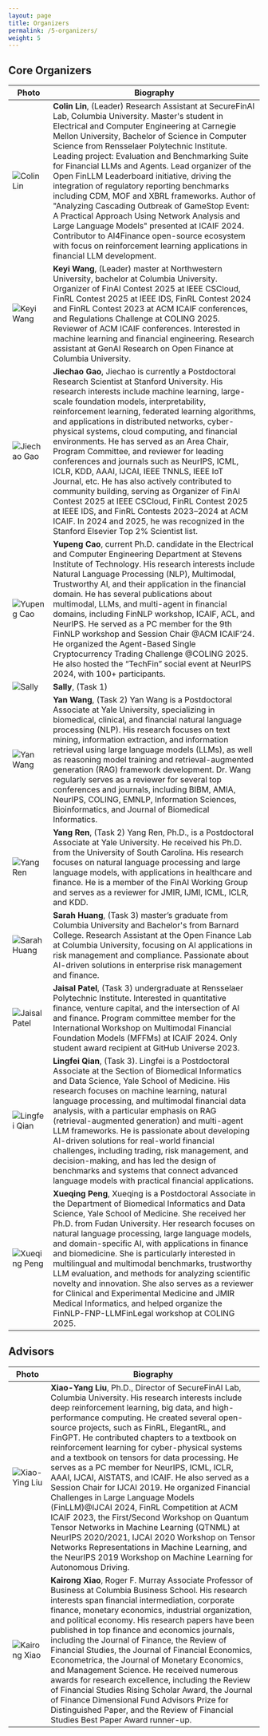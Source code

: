 ```yaml
---
layout: page
title: Organizers
permalink: /5-organizers/
weight: 5
---
```


## Core Organizers

| Photo                | Biography              |
|----------------------|-------------------|
| ![Colin Lin](https://github.com/Open-Finance-Lab/SecureFinAI_Contest_2025/blob/main/docs/assets/organizers/colin.jpeg?raw=true)      | **Colin Lin**, (Leader) Research Assistant at SecureFinAI Lab, Columbia University. Master's student in Electrical and Computer Engineering at Carnegie Mellon University, Bachelor of Science in Computer Science from Rensselaer Polytechnic Institute. Leading project: Evaluation and Benchmarking Suite for Financial LLMs and Agents. Lead organizer of the Open FinLLM Leaderboard initiative, driving the integration of regulatory reporting benchmarks including CDM, MOF and XBRL frameworks. Author of "Analyzing Cascading Outbreak of GameStop Event: A Practical Approach Using Network Analysis and Large Language Models" presented at ICAIF 2024. Contributor to AI4Finance open-source ecosystem with focus on reinforcement learning applications in financial LLM development.|
| ![Keyi Wang](https://github.com/Open-Finance-Lab/SecureFinAI_Contest_2025/blob/main/docs/assets/organizers/keyi.jpeg?raw=true)      | **Keyi Wang**, (Leader) master at Northwestern University, bachelor at Columbia University. Organizer of FinAI Contest 2025 at IEEE CSCloud, FinRL Contest 2025 at IEEE IDS, FinRL Contest 2024 and FinRL Contest 2023 at ACM ICAIF conferences, and Regulations Challenge at COLING 2025. Reviewer of ACM ICAIF conferences. Interested in machine learning and financial engineering. Research assistant at GenAI Research on Open Finance at Columbia University.|
| ![Jiechao Gao](https://github.com/Open-Finance-Lab/SecureFinAI_Contest_2025/blob/main/docs/assets/organizers/jiechao_gao.jpeg?raw=true) | **Jiechao Gao**, Jiechao is currently a Postdoctoral Research Scientist at Stanford University. His research interests include machine learning, large-scale foundation models, interpretability, reinforcement learning, federated learning algorithms, and applications in distributed networks, cyber-physical systems, cloud computing, and financial environments. He has served as an Area Chair, Program Committee, and reviewer for leading conferences and journals such as NeurIPS, ICML, ICLR, KDD, AAAI, IJCAI, IEEE TNNLS, IEEE IoT Journal, etc. He has also actively contributed to community building, serving as Organizer of FinAI Contest 2025 at IEEE CSCloud, FinRL Contest 2025 at IEEE IDS, and FinRL Contests 2023–2024 at ACM ICAIF. In 2024 and 2025, he was recognized in the Stanford Elsevier Top 2% Scientist list.|
| ![Yupeng Cao](https://github.com/Open-Finance-Lab/SecureFinAI_Contest_2025/blob/main/docs/assets/organizers/yupeng_cao.png?raw=true) | **Yupeng Cao**, current Ph.D. candidate in the Electrical and Computer Engineering Department at Stevens Institute of Technology. His research interests include Natural Language Processing (NLP), Multimodal, Trustworthy AI, and their application in the financial domain. He has several publications about multimodal, LLMs, and multi-agent in financial domains, including FinNLP workshop, ICAIF, ACL, and NeurIPS. He served as a PC member for the 9th FinNLP workshop and Session Chair @ACM ICAIF’24. He organized the Agent-Based Single Cryptocurrency Trading Challenge @COLING 2025. He also hosted the “TechFin” social event at NeurIPS 2024, with 100+ participants.|
| ![Sally](https://github.com/Open-Finance-Lab/SecureFinAI_Contest_2025/blob/main/docs/assets/organizers/sally.png?raw=true) | **Sally**, (Task 1)|
| ![Yan Wang](https://github.com/Open-Finance-Lab/SecureFinAI_Contest_2025/blob/main/docs/assets/organizers/Yan_Wang.jpg?raw=true) | **Yan Wang**, (Task 2) Yan Wang is a Postdoctoral Associate at Yale University, specializing in biomedical, clinical, and financial natural language processing (NLP). His research focuses on text mining, information extraction, and information retrieval using large language models (LLMs), as well as reasoning model training and retrieval-augmented generation (RAG) framework development. Dr. Wang regularly serves as a reviewer for several top conferences and journals, including BIBM, AMIA, NeurIPS, COLING, EMNLP, Information Sciences, Bioinformatics, and Journal of Biomedical Informatics.|
| ![Yang Ren](https://github.com/Open-Finance-Lab/SecureFinAI_Contest_2025/blob/main/docs/assets/organizers/Yang_Ren.jpg?raw=true) | **Yang Ren**, (Task 2) Yang Ren, Ph.D., is a Postdoctoral Associate at Yale University. He received his Ph.D. from the University of South Carolina. His research focuses on natural language processing and large language models, with applications in healthcare and finance. He is a member of the FinAI Working Group and serves as a reviewer for JMIR, IJMI, ICML, ICLR, and KDD.|
| ![Sarah Huang](https://github.com/Open-Finance-Lab/SecureFinAI_Contest_2025/blob/main/docs/assets/organizers/sarah.jpg?raw=true)      | **Sarah Huang**, (Task 3) master’s graduate from Columbia University and Bachelor's from Barnard College. Research Assistant at the Open Finance Lab at Columbia University, focusing on AI applications in risk management and compliance. Passionate about AI-driven solutions in enterprise risk management and finance.|
| ![Jaisal Patel](https://github.com/Open-Finance-Lab/SecureFinAI_Contest_2025/blob/main/docs/assets/organizers/jaisal_patel.png?raw=true)      | **Jaisal Patel**, (Task 3) undergraduate at Rensselaer Polytechnic Institute. Interested in quantitative finance, venture capital, and the intersection of AI and finance. Program committee member for the International Workshop on Multimodal Financial Foundation Models (MFFMs) at ICAIF 2024. Only student award recipient at GitHub Universe 2023.|
| ![Lingfei Qian](https://github.com/Open-Finance-Lab/SecureFinAI_Contest_2025/blob/main/docs/assets/organizers/lingfei.png?raw=true) | **Lingfei Qian**, (Task 3). Lingfei is a Postdoctoral Associate at the Section of Biomedical Informatics and Data Science, Yale School of Medicine. His research focuses on machine learning, natural language processing, and multimodal financial data analysis, with a particular emphasis on RAG (retrieval-augmented generation) and multi-agent LLM frameworks. He is passionate about developing AI-driven solutions for real-world financial challenges, including trading, risk management, and decision-making, and has led the design of benchmarks and systems that connect advanced language models with practical financial applications.|
| ![Xueqing Peng](https://github.com/Open-Finance-Lab/SecureFinAI_Contest_2025/blob/main/docs/assets/organizers/xueqing.png?raw=true) | **Xueqing Peng**, Xueqing is a Postdoctoral Associate in the Department of Biomedical Informatics and Data Science, Yale School of Medicine. She received her Ph.D. from Fudan University. Her research focuses on natural language processing, large language models, and domain-specific AI, with applications in finance and biomedicine. She is particularly interested in multilingual and multimodal benchmarks, trustworthy LLM evaluation, and methods for analyzing scientific novelty and innovation. She also serves as a reviewer for Clinical and Experimental Medicine and JMIR Medical Informatics, and helped organize the FinNLP-FNP-LLMFinLegal workshop at COLING 2025.|

## Advisors

| Photo                | Biography              |
|----------------------|-------------------|
| ![Xiao-Ying Liu](https://github.com/Open-Finance-Lab/SecureFinAI_Contest_2025/blob/main/docs/assets/organizers/supervisors/liu-xy.png?raw=true) | **Xiao-Yang Liu**, Ph.D., Director of SecureFinAI Lab, Columbia University. His research interests include deep reinforcement learning, big data, and high-performance computing. He created several open-source projects, such as FinRL, ElegantRL, and FinGPT. He contributed chapters to a textbook on reinforcement learning for cyber-physical systems and a textbook on tensors for data processing. He serves as a PC member for NeurIPS, ICML, ICLR, AAAI, IJCAI, AISTATS, and ICAIF. He also served as a Session Chair for IJCAI 2019. He organized Financial Challenges in Large Language Models (FinLLM)@IJCAI 2024, FinRL Competition at ACM ICAIF 2023, the First/Second Workshop on Quantum Tensor Networks in Machine Learning (QTNML) at NeurIPS 2020/2021, IJCAI 2020 Workshop on Tensor Networks Representations in Machine Learning, and the NeurIPS 2019 Workshop on Machine Learning for Autonomous Driving.|
| ![Kairong Xiao](https://github.com/Open-Finance-Lab/SecureFinAI_Contest_2025/blob/main/docs/assets/organizers/supervisors/kairong_xiao.jpg?raw=true) | **Kairong Xiao**, Roger F. Murray Associate Professor of Business at Columbia Business School. His research interests span financial intermediation, corporate finance, monetary economics, industrial organization, and political economy. His research papers have been published in top finance and economics journals, including the Journal of Finance, the Review of Financial Studies, the  Journal of Financial Economics, Econometrica, the Journal of Monetary Economics, and Management Science. He received numerous awards for research excellence, including the Review of Financial Studies Rising Scholar Award, the Journal of Finance Dimensional Fund Advisors Prize for Distinguished Paper, and the Review of Financial Studies Best Paper Award runner-up.|






